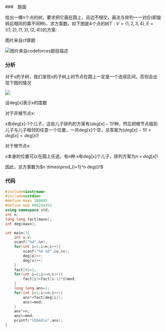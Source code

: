 ###　题面

给出一棵n个点的树，要求把它画在圆上，且边不相交，画法与排列一一对应(即旋转后相同的算不同种)，求方案数。如下图是4个点的树$T:V=\{1,2,3,4\},E=\{(1,2),(1,3),(2,4)\}​$的方案:

图片来自cf原题

![图片来自codeforces题目描述](https://codeforces.com/predownloaded/3c/3d/3c3d2fc1017ee6ea99675830971c6057f646ca42.png)



### 分析

对于x的子树，我们发现x的子树上的节点在圆上一定是一个连续区间，否则会出现下图的情况

![](https://i.loli.net/2019/06/08/5cfb17757866527529.png)

设deg[x]表示x的度数

对于非根节点x:

x有deg[x]-1个儿子，这些儿子排列的方案有$(deg[x]-1)!$种，然后把根节点插到儿子与儿子相邻的任意一个位置，一共deg[x]个空，总答案为$(deg[x]-1)! \times deg[x]=deg[x]!$

对于根节点x:

x本身的位置可以在圆上任选，有n种.x有deg[x]个儿子，排列方案为$n \times deg[x]!$

因此，总方案数为$n \times\prod_{i=1}^n deg(i)!$

### 代码

```cpp
#include<iostream>
#include<cstdio>
#define maxn 200005
#define mod 998244353
using namespace std;
int n;
long long fact[maxn];
int deg[maxn];

int main(){
	int u,v;
	scanf("%d",&n);
	for(int i=1;i<n;i++){
		scanf("%d %d",&u,&v);
		deg[u]++;
		deg[v]++; 
	}
	fact[0]=1;
	for(int i=1;i<=n;i++){
		fact[i]=fact[i-1]*i%mod;
	}
	long long ans=1;
	for(int i=1;i<=n;i++){
		ans*=fact[deg[i]];
		ans%=mod;
	}
	ans*=n;
	ans%=mod;
	printf("%I64d\n",ans);
}

```

